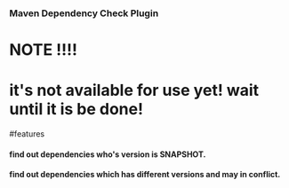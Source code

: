 ### Maven Dependency Check Plugin

# NOTE !!!!
# it's not available for use yet! wait until it is be done!


#features
#### find out dependencies who's  version is SNAPSHOT.
#### find out dependencies which has different versions and may in conflict.